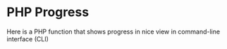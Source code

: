 
# PHP Progress

Here is a PHP function that shows progress in nice view in command-line interface (CLI)
